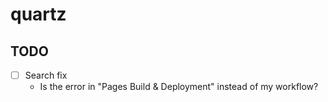 # quartz

## TODO

- [ ] Search fix
  - Is the error in "Pages Build & Deployment" instead of my workflow?
